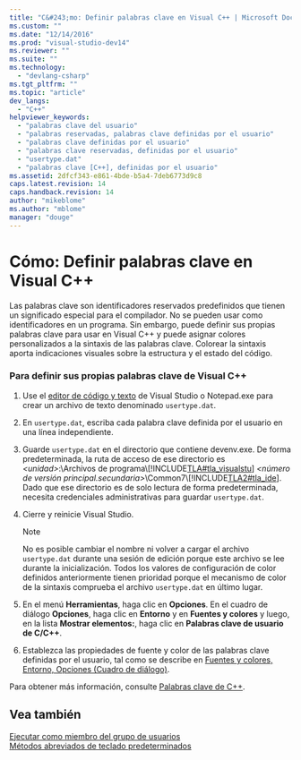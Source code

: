 ```yaml
---
title: "C&#243;mo: Definir palabras clave en Visual C++ | Microsoft Docs"
ms.custom: ""
ms.date: "12/14/2016"
ms.prod: "visual-studio-dev14"
ms.reviewer: ""
ms.suite: ""
ms.technology: 
  - "devlang-csharp"
ms.tgt_pltfrm: ""
ms.topic: "article"
dev_langs: 
  - "C++"
helpviewer_keywords: 
  - "palabras clave del usuario"
  - "palabras reservadas, palabras clave definidas por el usuario"
  - "palabras clave definidas por el usuario"
  - "palabras clave reservadas, definidas por el usuario"
  - "usertype.dat"
  - "palabras clave [C++], definidas por el usuario"
ms.assetid: 2dfcf343-e861-4bde-b5a4-7deb6773d9c8
caps.latest.revision: 14
caps.handback.revision: 14
author: "mikeblome"
ms.author: "mblome"
manager: "douge"
---
```

# C&#243;mo: Definir palabras clave en Visual C++
Las palabras clave son identificadores reservados predefinidos que tienen un significado especial para el compilador. No se pueden usar como identificadores en un programa. Sin embargo, puede definir sus propias palabras clave para usar en Visual C\+\+ y puede asignar colores personalizados a la sintaxis de las palabras clave. Colorear la sintaxis aporta indicaciones visuales sobre la estructura y el estado del código.  
  
### Para definir sus propias palabras clave de Visual C\+\+  
  
1.  Use el [editor de código y texto](http://msdn.microsoft.com/es-es/508e1f18-99d5-48ad-b5ad-d011b21c6ab1) de Visual Studio o Notepad.exe para crear un archivo de texto denominado `usertype.dat`.  
  
2.  En `usertype.dat`, escriba cada palabra clave definida por el usuario en una línea independiente.  
  
3.  Guarde `usertype.dat` en el directorio que contiene devenv.exe. De forma predeterminada, la ruta de acceso de ese directorio es *\<unidad\>*:\\Archivos de programa\\[!INCLUDE[TLA#tla_visualstu](../misc/includes/tlasharptla_visualstu_md.md)] *\<número de versión principal.secundaria\>*\\Common7\\[!INCLUDE[TLA2#tla_ide](../build/includes/tla2sharptla_ide_md.md)]. Dado que ese directorio es de solo lectura de forma predeterminada, necesita credenciales administrativas para guardar `usertype.dat`.  
  
4.  Cierre y reinicie Visual Studio.  
  
    > [!NOTE]
    >  No es posible cambiar el nombre ni volver a cargar el archivo `usertype.dat` durante una sesión de edición porque este archivo se lee durante la inicialización. Todos los valores de configuración de color definidos anteriormente tienen prioridad porque el mecanismo de color de la sintaxis comprueba el archivo `usertype.dat` en último lugar.  
  
5.  En el menú **Herramientas**, haga clic en **Opciones**. En el cuadro de diálogo **Opciones**, haga clic en **Entorno** y en **Fuentes y colores** y luego, en la lista **Mostrar elementos:**, haga clic en **Palabras clave de usuario de C\/C\+\+**.  
  
6.  Establezca las propiedades de fuente y color de las palabras clave definidas por el usuario, tal como se describe en [Fuentes y colores, Entorno, Opciones \(Cuadro de diálogo\)](../Topic/Fonts%20and%20Colors,%20Environment,%20Options%20Dialog%20Box.md).  
  
 Para obtener más información, consulte [Palabras clave de C\+\+](../cpp/keywords-cpp.md).  
  
## Vea también  
 [Ejecutar como miembro del grupo de usuarios](../top/running-as-a-member-of-the-users-group.md)   
 [Métodos abreviados de teclado predeterminados](../Topic/Default%20Keyboard%20Shortcuts%20in%20Visual%20Studio.md)